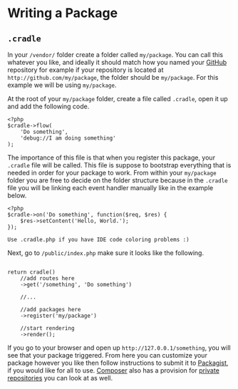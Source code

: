 # Writing a Package

## `.cradle`

In your `/vendor/` folder create a folder called `my/package`. You can call
this whatever you like, and ideally it should match how you named your
[GitHub](https://github.com) repository for example if your repository is
located at `http://github.com/my/package`, the folder should be `my/package`.
For this example we will be using `my/package`.

At the root of your `my/package` folder, create a file called `.cradle`, open
it up and add the following code.

```
<?php
$cradle->flow(
    'Do something',
    'debug://I am doing something'
);

```
The importance of this file is that when you register this package, your
`.cradle` file will be called. This file is suppose to bootstrap everything
that is needed in order for your package to work. From within your `my/package`
folder you are free to decide on the folder structure because in the `.cradle`
file you will be linking each event handler manually like in the example below.

```
<?php
$cradle->on('Do something', function($req, $res) {
    $res->setContent('Hello, World.');
});

```

```info
Use .cradle.php if you have IDE code coloring problems :)
```

Next, go to `/public/index.php` make
sure it looks like the following.


```

return cradle()
    //add routes here
    ->get('/something', 'Do something')

    //...

    //add packages here
    ->register('my/package')

    //start rendering
    ->render();

```

If you go to your browser and open up `http://127.0.0.1/something`, you will
see that your package triggered. From here you can customize your package
however you like then follow instructions to submit it to
[Packagist](https://packagist.org/), if you would like for all to use.
[Composer](https://getcomposer.org/) also has a provision for
[private repositories](https://getcomposer.org/doc/05-repositories.md) you can
look at as well.

